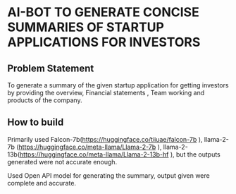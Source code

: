 # AI-BOT TO GENERATE CONCISE SUMMARIES OF STARTUP APPLICATIONS FOR INVESTORS

**Problem Statement**
------------------------
To generate a summary of the given startup application for getting investors by providing the overview, Financial statements , Team working and products of the company.

**How to build**
------------------------
Primarily used Falcon-7b(https://huggingface.co/tiiuae/falcon-7b ), llama-2-7b (https://huggingface.co/meta-llama/Llama-2-7b ), llama-2-13b(https://huggingface.co/meta-llama/Llama-2-13b-hf ), but the outputs generated were not accurate enough.

Used Open API model for generating the summary, output given were complete and accurate.
